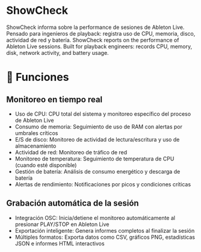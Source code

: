 # ShowCheck
ShowCheck informa sobre la performance de sesiones de Ableton Live. Pensado para ingenieros de playback: registra uso de CPU, memoria, disco, actividad de red y batería. 
ShowCheck reports on the performance of Ableton Live sessions. Built for playback engineers: records CPU, memory, disk, network activity, and battery usage.


# 🌟 Funciones
## Monitoreo en tiempo real
* Uso de CPU: CPU total del sistema y monitoreo específico del proceso de Ableton Live
* Consumo de memoria: Seguimiento de uso de RAM con alertas por umbrales críticos
* E/S de disco: Monitoreo de actividad de lectura/escritura y uso de almacenamiento
* Actividad de red: Monitoreo de tráfico de red
* Monitoreo de temperatura: Seguimiento de temperatura de CPU (cuando esté disponible)
* Gestión de batería: Análisis de consumo energético y descarga de batería
* Alertas de rendimiento: Notificaciones por picos y condiciones críticas

## Grabación automática de la sesión
* Integración OSC: Inicia/detiene el monitoreo automáticamente al presionar PLAY/STOP en Ableton Live
* Exportación inteligente: Genera informes completos al finalizar la sesión
* Múltiples formatos: Exporta datos como CSV, gráficos PNG, estadísticas JSON e informes HTML interactivos



